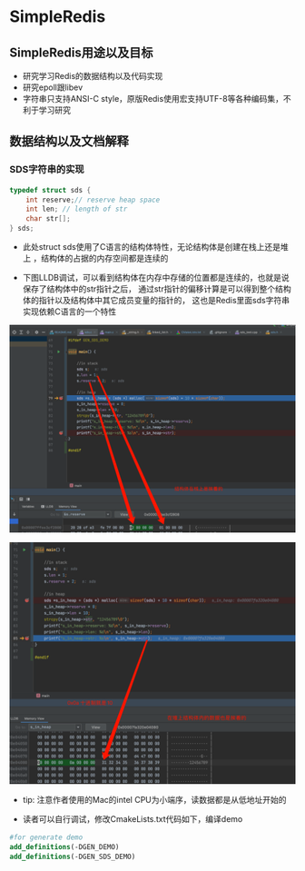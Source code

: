 # SimpleRedis 

## SimpleRedis用途以及目标

* 研究学习Redis的数据结构以及代码实现
* 研究epoll跟libev 
* 字符串只支持ANSI-C style，原版Redis使用宏支持UTF-8等各种编码集，不利于学习研究

## 数据结构以及文档解释

### SDS字符串的实现

```c 
typedef struct sds {
    int reserve;// reserve heap space
    int len; // length of str
    char str[];
} sds;
```

* 此处struct sds使用了C语言的结构体特性，无论结构体是创建在栈上还是堆上 ，结构体的占据的内存空间都是连续的

* 下图LLDB调试，可以看到结构体在内存中存储的位置都是连续的，也就是说保存了结构体中的str指针之后，
  通过str指针的偏移计算是可以得到整个结构体的指针以及结构体中其它成员变量的指针的，
  这也是Redis里面sds字符串实现依赖C语言的一个特性

![sds in stack](./image/sds_in_stack.png)

![sds in heap](./image/sds_in_heap.png)

* tip: 注意作者使用的Mac的intel CPU为小端序，读数据都是从低地址开始的
  
* 读者可以自行调试，修改CmakeLists.txt代码如下，编译demo

```cmake
#for generate demo
add_definitions(-DGEN_DEMO)
add_definitions(-DGEN_SDS_DEMO)
```


